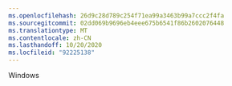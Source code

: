 ```yaml
---
ms.openlocfilehash: 26d9c28d789c254f71ea99a3463b99a7ccc2f4fa
ms.sourcegitcommit: 02dd069b9696eb4eee675b6541f86b2602076448
ms.translationtype: MT
ms.contentlocale: zh-CN
ms.lasthandoff: 10/20/2020
ms.locfileid: "92225138"
---
```

Windows